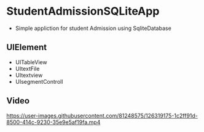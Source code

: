 # StudentAdmissionSQLiteApp

- Simple appliction for student Admission using SqliteDatabase

## UIElement
- UITableView
- UItextFile
- UItextview
- UIsegmentControll

## Video

https://user-images.githubusercontent.com/81248575/126319175-1c2ff91d-8500-414c-9230-35e9e5af19fa.mp4


